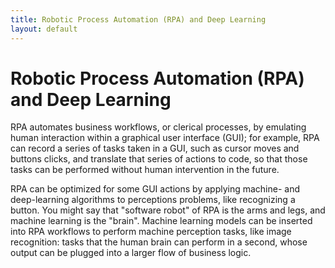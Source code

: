 ```yaml
---
title: Robotic Process Automation (RPA) and Deep Learning
layout: default
---
```


# Robotic Process Automation (RPA) and Deep Learning

RPA automates business workflows, or clerical processes, by emulating human interaction within a graphical user interface (GUI); for example, RPA can record a series of tasks taken in a GUI, such as cursor moves and buttons clicks, and translate that series of actions to code, so that those tasks can be performed without human intervention in the future.

RPA can be optimized for some GUI actions by applying machine- and deep-learning algorithms to perceptions problems, like recognizing a button. You might say that "software robot" of RPA is the arms and legs, and machine learning is the "brain". Machine learning models can be inserted into RPA workflows to perform machine perception tasks, like image recognition: tasks that the human brain can perform in a second, whose output can be plugged into a larger flow of business logic. 

